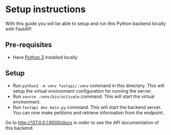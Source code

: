 # Setup instructions

With this guide you will be able to setup and run this Python backend locally with FastAPI

## Pre-requisites
- Have [Python 3](https://www.python.org/downloads/) installed locally

## Setup
- Run `python3 -m venv fastapi/.venv` command in this directory. This will setup the virtual environment configuration for running the server.
- Run `source .venv/bin/activate` command. This will start the virtual environment.
- Run `fastapi dev main.py` command. This will start the backend server. You can now make petitions and retrieve information from the endpoint.

Go to http://127.0.0.1:8000/docs in order to see the API documentation of this backend.